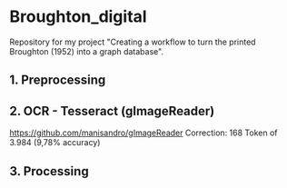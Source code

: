 # Broughton_digital
 Repository for my project "Creating a workflow to turn the printed Broughton (1952) into a graph database".

## 1. Preprocessing
## 2. OCR - Tesseract (gImageReader)
https://github.com/manisandro/gImageReader
Correction: 168 Token of 3.984 (9,78% accuracy)
## 3. Processing
